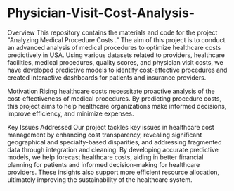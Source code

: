 # Physician-Visit-Cost-Analysis-

Overview
This repository contains the materials and code for the project "Analyzing Medical Procedure Costs ." The aim of this project is to conduct an advanced analysis of medical procedures to optimize healthcare costs predictively in USA. Using various datasets related to providers, healthcare facilities, medical procedures, quality scores, and physician visit costs, we have developed predictive models to identify cost-effective procedures and created interactive dashboards for patients and insurance providers.

Motivation
Rising healthcare costs necessitate proactive analysis of the cost-effectiveness of medical procedures. By predicting procedure costs, this project aims to help healthcare organizations make informed decisions, improve efficiency, and minimize expenses.

Key Issues Addressed
Our project tackles key issues in healthcare cost management by enhancing cost transparency, revealing significant geographical and specialty-based disparities, and addressing fragmented data through integration and cleaning. By developing accurate predictive models, we help forecast healthcare costs, aiding in better financial planning for patients and informed decision-making for healthcare providers. These insights also support more efficient resource allocation, ultimately improving the sustainability of the healthcare system.
